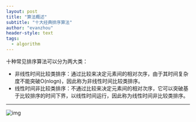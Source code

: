 ```yaml
---
layout: post
title: "算法概述"
subtitle: "十大经典排序算法"
author: "evanzhou"
header-style: text
tags:
  - algorithm
---
```


十种常见排序算法可以分为两大类：
* 非线性时间比较类排序：通过比较来决定元素间的相对次序，由于其时间复杂度不能突破O(nlogn)，因此称为非线性时间比较类排序。
* 线性时间非比较类排序：不通过比较来决定元素间的相对次序，它可以突破基于比较排序的时间下界，以线性时间运行，因此称为线性时间非比较类排序。

---

![img](learn/img/in-post/algorithm.png)
